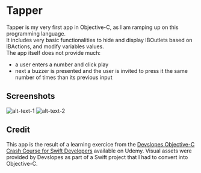 # Tapper
Tapper is my very first app in Objective-C, as I am ramping up on this programming language.  
It includes very basic functionalities to hide and display IBOutlets based on IBActions, and modify variables values.  
The app itself does not provide much:
- a user enters a number and click play
- next a buzzer is presented and the user is invited to press it the same number of times than its previous input

## Screenshots
![alt-text-1](https://github.com/jeremybroutin/Tapper/blob/master/Screenshots/tapper_screenshot1.png)  ![alt-text-2](https://github.com/jeremybroutin/Tapper/blob/master/Screenshots/tapper_screenshot2.png)

## Credit
This app is the result of a learning exercice from the [Devslopes Objective-C Crash Course for Swift Developers][1] available on Udemy. Visual assets were provided by Devslopes as part of a Swift project that I had to convert into Objective-C.

[1]: https://www.udemy.com/objectivec/
